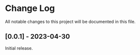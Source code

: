 # Change Log
All notable changes to this project will be documented in this file.

## [0.0.1] - 2023-04-30

Initial release.
